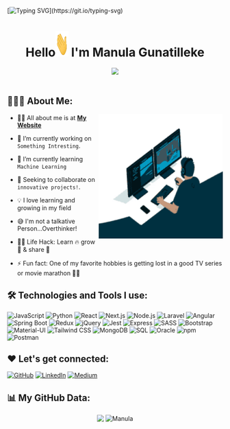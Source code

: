 [![Typing SVG](https://readme-typing-svg.herokuapp.com?size=24&width=600&lines=Welcome+To+Manula's+GitHub+Profile!)](https://git.io/typing-svg)

<h1 align="center">Hello<img src="https://raw.githubusercontent.com/ABSphreak/ABSphreak/master/gifs/Hi.gif" width="30px" height="60px"> I'm Manula Gunatilleke</h1>

<!--
**ManulaGunatilleke/ManulaGunatilleke** is a ✨ _special_ ✨ repository because its `README.md` (this file) appears on your GitHub profile.
Here are some ideas to get you started: -->

<div align="center">
<img src ="./banner.png" />

</div>

<br/>

## 👨🏻‍💻 About Me:

<img src="./Manula.gif" height="290px" align="right" />

- 🙋‍♂️ All about me is at **[My Website](https://manulagunatilleke.github.io/My_portfolio/)**

- 🔭 I’m currently working on `Something Intresting`.

- 🌱 I’m currently learning `Machine Learning`

- 🚀 Seeking to collaborate on ` innovative projects!`.

- 💡 I love learning and growing in my field

- 😅 I'm not a talkative Person...Overthinker!

- 👨‍💻 Life Hack: Learn :fire: grow 🌟 & share :tada:

- ⚡ Fun fact: One of my favorite hobbies is getting lost in a good TV series or movie marathon 🎥🍿


## 🛠️ Technologies and Tools I use:

<p>

<!-- Programming Languages -->
<img alt="JavaScript" src="https://img.shields.io/badge/JavaScript-323330?style=for-the-badge&logo=javascript&logoColor=F7DF1E" height="25px"/>
<img alt="Python" src="https://img.shields.io/badge/Python-14354C?style=for-the-badge&logo=python&logoColor=white" height="25px"/>

<!-- Libraries and Frameworks -->
<img alt="React" src="https://img.shields.io/badge/React-20232A?style=for-the-badge&logo=react&logoColor=61DAFB" height="25px"/>
<img alt="Next.js" src="https://img.shields.io/badge/Next-black?style=for-the-badge&logo=next.js&logoColor=white" height="25px"/>
<img alt="Node.js" src="https://img.shields.io/badge/-Nodejs-43853d?style=flat-square&logo=Node.js&logoColor=white" height="25px"/>
<img alt="Laravel" src="https://img.shields.io/badge/Laravel-FF2D20?style=for-the-badge&logo=laravel&logoColor=white" height="25px"/>
<img alt="Angular" src="https://img.shields.io/badge/Angular-DD0031?style=for-the-badge&logo=angular&logoColor=white" height="25px"/>
<img alt="Spring Boot" src="https://img.shields.io/badge/Spring_Boot-F2F4F9?style=for-the-badge&logo=spring-boot" height="25px"/>
<img alt="Redux" src="https://img.shields.io/badge/Redux-764ABC?style=for-the-badge&logo=redux&logoColor=white" height="25px"/>
<img alt="jQuery" src="https://img.shields.io/badge/jQuery-0769AD?style=for-the-badge&logo=jquery&logoColor=white" height="25px"/>
<img alt="Jest" src="https://img.shields.io/badge/Jest-C21325?style=for-the-badge&logo=jest&logoColor=white" height="25px"/>
<img alt="Express" src="https://img.shields.io/badge/express.js-%23404d59.svg?style=for-the-badge&logo=express&logoColor=%2361DAFB" height="25px"/>

<!-- CSS Frameworks and Libraries -->
<img alt="SASS" src="https://img.shields.io/badge/Sass-CC6699?style=for-the-badge&logo=sass&logoColor=white" height="25px"/>
<img alt="Bootstrap" src="https://img.shields.io/badge/Bootstrap-563D7C?style=for-the-badge&logo=bootstrap&logoColor=white" height="25px"/>
<img alt="Material-UI" src="https://img.shields.io/badge/MUI-007FFF?style=for-the-badge&logo=mui&logoColor=white" height="25px"/>
<img alt="Tailwind CSS" src="https://img.shields.io/badge/Tailwind_CSS-38B2AC?style=for-the-badge&logo=tailwind-css&logoColor=white" height="25px"/>

<!-- Databases and Other Tools -->
<img alt="MongoDB" src="https://img.shields.io/badge/-MongoDB-13aa52?style=flat-square&logo=mongodb&logoColor=white" height="25px"/>
<img alt="SQL" src="https://img.shields.io/badge/-SQL-4479A1?style=for-the-badge&logo=sql&logoColor=white" height="25px"/>
<img alt="Oracle" src="https://img.shields.io/badge/Oracle-F80000?style=for-the-badge&logo=oracle&logoColor=white" height="25px"/>
<img alt="npm" src="https://img.shields.io/badge/NPM-%23000000.svg?style=for-the-badge&logo=npm&logoColor=white" height="25px"/>
<img alt="Postman" src="https://img.shields.io/badge/-Postman-00C7B7?style=flat-square&logo=postman&logoColor=white" height="25px"/>

</p>

## ❤️ Let's get connected:

<p><a href="https://github.com/ManulaGunatilleke/" target="_blank"><img alt="GitHub" src="https://img.shields.io/badge/GitHub-100000?style=for-the-badge&logo=github&logoColor=white" height="30px" /></a>
<a href="https://www.linkedin.com/in/ManulaGunatilleke/" target="_blank"><img alt="LinkedIn" src="https://img.shields.io/badge/LinkedIn-0077B5?style=for-the-badge&logo=linkedin&logoColor=white" height="30px"/></a>
<a href="https://ManulaGunatilleke.medium.com/" target="_blank"><img alt="Medium" src="https://img.shields.io/badge/Medium-%2312100E.svg?style=for-the-badge&logo=medium&logoColor=white" height="30px"/></a>
</p>



## 📊 My GitHub Data:

<div align="center">
<img align="center" src="https://github-readme-stats.anuraghazra1.vercel.app/api?username=ManulaGunatilleke&show_icons=true" />
<img align="center" src="https://github-readme-streak-stats.herokuapp.com/?user=ManulaGunatilleke&" alt="Manula" />
</div>
